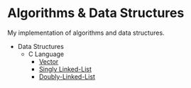 # Algorithms & Data Structures

My implementation of algorithms and data structures.

- Data Structures
    - C Language
        - [Vector](https://github.com/thehxdev/algo-dt/tree/main/data-structures/c/vector)
        - [Singly Linked-List](https://github.com/thehxdev/algo-ds/tree/main/data-structures/c/singly-linked-list)
        - [Doubly-Linked-List](https://github.com/thehxdev/algo-ds/tree/main/data-structures/c/doubly-linked-list)

